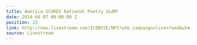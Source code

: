 ```yaml
---
title: America SCORES National Poetry SLAM!
date: 2014-04-07 00:00:00 Z
position: 22
link: http://new.livestream.com/ICENYSE/NPS?utm_campaign=live+feed&utm_medium=email&utm_source=LIVE+FEED
source: Livestream
---
```


